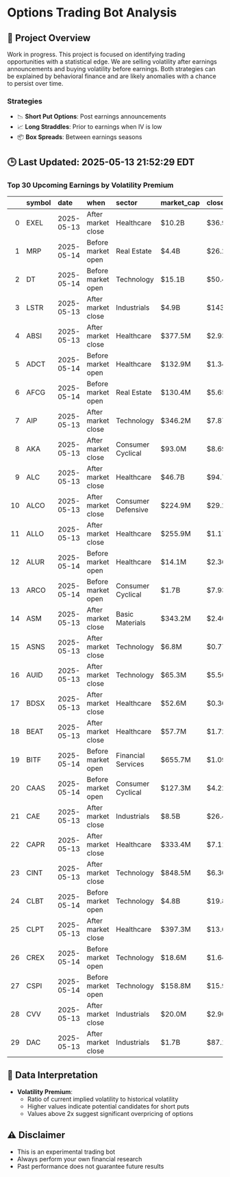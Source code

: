 # Options Trading Bot Analysis

## 🚀 Project Overview
Work in progress. This project is focused on identifying trading opportunities with a statistical edge.
We are selling volatility after earnings announcements and buying volatility before earnings.
Both strategies can be explained by behavioral finance and are likely anomalies with a chance to persist over time.

### Strategies
- 📉 **Short Put Options**: Post earnings announcements
- 📈 **Long Straddles**: Prior to earnings when IV is low
- 📦 **Box Spreads**: Between earnings seasons

## 🕒 Last Updated: 2025-05-13 21:52:29 EDT

### Top 30 Upcoming Earnings by Volatility Premium

|    | symbol   | date       | when               | sector             | market_cap   | close   | hv_current   | iv_current   | vol_premium   |
|---:|:---------|:-----------|:-------------------|:-------------------|:-------------|:--------|:-------------|:-------------|:--------------|
|  0 | EXEL     | 2025-05-13 | After market close | Healthcare         | $10.2B       | $36.98  | 38.46%       | 55.92%       | 1.45x         |
|  1 | MRP      | 2025-05-14 | Before market open | Real Estate        | $4.4B        | $26.29  | 41.47%       | 41.99%       | 1.01x         |
|  2 | DT       | 2025-05-14 | Before market open | Technology         | $15.1B       | $50.48  | 48.49%       | 36.56%       | 0.75x         |
|  3 | LSTR     | 2025-05-13 | After market close | Industrials        | $4.9B        | $143.81 | 46.92%       | 35.07%       | 0.75x         |
|  4 | ABSI     | 2025-05-13 | After market close | Healthcare         | $377.5M      | $2.93   | nan%         | nan%         | nanx          |
|  5 | ADCT     | 2025-05-14 | Before market open | Healthcare         | $132.9M      | $1.34   | nan%         | nan%         | nanx          |
|  6 | AFCG     | 2025-05-14 | Before market open | Real Estate        | $130.4M      | $5.65   | nan%         | nan%         | nanx          |
|  7 | AIP      | 2025-05-13 | After market close | Technology         | $346.2M      | $7.87   | nan%         | nan%         | nanx          |
|  8 | AKA      | 2025-05-13 | After market close | Consumer Cyclical  | $93.0M       | $8.69   | nan%         | nan%         | nanx          |
|  9 | ALC      | 2025-05-13 | After market close | Healthcare         | $46.7B       | $94.79  | nan%         | nan%         | nanx          |
| 10 | ALCO     | 2025-05-13 | After market close | Consumer Defensive | $224.9M      | $29.24  | nan%         | nan%         | nanx          |
| 11 | ALLO     | 2025-05-13 | After market close | Healthcare         | $255.9M      | $1.17   | nan%         | nan%         | nanx          |
| 12 | ALUR     | 2025-05-14 | Before market open | Healthcare         | $14.1M       | $2.36   | nan%         | nan%         | nanx          |
| 13 | ARCO     | 2025-05-14 | Before market open | Consumer Cyclical  | $1.7B        | $7.93   | nan%         | nan%         | nanx          |
| 14 | ASM      | 2025-05-13 | After market close | Basic Materials    | $343.2M      | $2.40   | nan%         | nan%         | nanx          |
| 15 | ASNS     | 2025-05-13 | After market close | Technology         | $6.8M        | $0.77   | nan%         | nan%         | nanx          |
| 16 | AUID     | 2025-05-13 | After market close | Technology         | $65.3M       | $5.50   | nan%         | nan%         | nanx          |
| 17 | BDSX     | 2025-05-13 | After market close | Healthcare         | $52.6M       | $0.36   | nan%         | nan%         | nanx          |
| 18 | BEAT     | 2025-05-13 | After market close | Healthcare         | $57.7M       | $1.72   | nan%         | nan%         | nanx          |
| 19 | BITF     | 2025-05-14 | Before market open | Financial Services | $655.7M      | $1.09   | nan%         | nan%         | nanx          |
| 20 | CAAS     | 2025-05-14 | Before market open | Consumer Cyclical  | $127.3M      | $4.22   | nan%         | nan%         | nanx          |
| 21 | CAE      | 2025-05-13 | After market close | Industrials        | $8.5B        | $26.45  | nan%         | nan%         | nanx          |
| 22 | CAPR     | 2025-05-13 | After market close | Healthcare         | $333.4M      | $7.11   | nan%         | nan%         | nanx          |
| 23 | CINT     | 2025-05-13 | After market close | Technology         | $848.5M      | $6.30   | nan%         | nan%         | nanx          |
| 24 | CLBT     | 2025-05-14 | Before market open | Technology         | $4.8B        | $19.85  | nan%         | nan%         | nanx          |
| 25 | CLPT     | 2025-05-13 | After market close | Healthcare         | $397.3M      | $13.64  | nan%         | nan%         | nanx          |
| 26 | CREX     | 2025-05-14 | Before market open | Technology         | $18.6M       | $1.64   | nan%         | nan%         | nanx          |
| 27 | CSPI     | 2025-05-14 | Before market open | Technology         | $158.8M      | $15.99  | nan%         | nan%         | nanx          |
| 28 | CVV      | 2025-05-13 | After market close | Industrials        | $20.0M       | $2.90   | nan%         | nan%         | nanx          |
| 29 | DAC      | 2025-05-13 | After market close | Industrials        | $1.7B        | $87.16  | nan%         | nan%         | nanx          |

## 📝 Data Interpretation

- **Volatility Premium**: 
  - Ratio of current implied volatility to historical volatility
  - Higher values indicate potential candidates for short puts
  - Values above 2x suggest significant overpricing of options

## ⚠️ Disclaimer
- This is an experimental trading bot
- Always perform your own financial research
- Past performance does not guarantee future results
